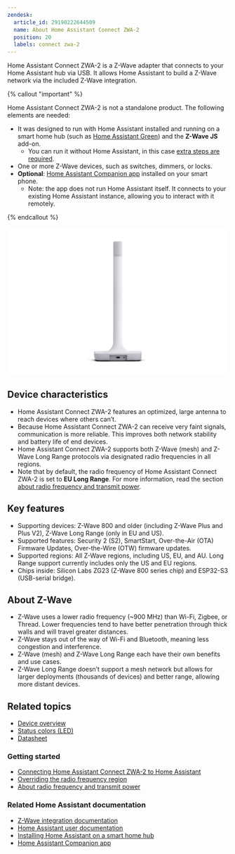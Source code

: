 ```yaml
---
zendesk:
  article_id: 29190222644509
  name: About Home Assistant Connect ZWA-2
  position: 20
  labels: connect zwa-2
---
```



Home Assistant Connect ZWA-2 is a Z-Wave adapter that connects to your Home Assistant hub via USB. It allows Home Assistant to build a Z-Wave network via the included Z-Wave integration.

{% callout "important" %}

Home Assistant Connect ZWA-2 is not a standalone product. The following elements are needed:

- It was designed to run with Home Assistant installed and running on a smart home hub (such as [Home Assistant Green](https://www.home-assistant.io/green/)) and the **Z-Wave JS** add-on.
  - You can run it without Home Assistant, in this case [extra steps are required](/hc/en-us/articles/29059418289821).
- One or more Z-Wave devices, such as switches, dimmers, or locks.
- **Optional**: [Home Assistant Companion app](https://companion.home-assistant.io/) installed on your smart phone.
  - Note: the app does not run Home Assistant itself. It connects to your existing Home Assistant instance, allowing you to interact with it remotely.

{% endcallout %}

![Rear view of Home Assistant Connect showing USB-C connector](/static/img/connect-zwa-2/zwa-2-rear-view.png)

## Device characteristics

- Home Assistant Connect ZWA-2 features an optimized, large antenna to reach devices where others can’t.
- Because Home Assistant Connect ZWA-2 can receive very faint signals, communication is more reliable. This improves both network stability and battery life of end devices.
- Home Assistant Connect ZWA-2 supports both Z-Wave (mesh) and Z-Wave Long Range protocols via designated radio frequencies in all regions.
- Note that by default, the radio frequency of Home Assistant Connect ZWA-2 is set to
**EU Long Range**. For more information, read the section [about radio frequency and transmit power](/hc/en-us/articles/29081378073501).

## Key features

- Supporting devices: Z-Wave 800 and older (including Z-Wave Plus and Plus V2), Z-Wave Long Range (only in EU and US).
- Supported features: Security 2 (S2), SmartStart, Over-the-Air (OTA) Firmware Updates, Over-the-Wire (OTW) firmware updates.
- Supported regions: All Z-Wave regions, including US, EU, and AU. Long Range support currently includes only the US and EU regions.
- Chips inside: Silicon Labs ZG23 (Z-Wave 800 series chip) and ESP32-S3 (USB-serial bridge).

## About Z-Wave

- Z-Wave uses a lower radio frequency (~900&nbsp;MHz) than Wi-Fi, Zigbee, or Thread. Lower frequencies tend to have better penetration through thick walls and will travel greater distances.
- Z-Wave stays out of the way of Wi-Fi and Bluetooth, meaning less congestion and interference.
- Z-Wave (mesh) and Z-Wave Long Range each have their own benefits and use cases.
- Z-Wave Long Range doesn’t support a mesh network but allows for larger deployments (thousands of devices) and better range, allowing more distant devices.

## Related topics

- [Device overview](/hc/en-us/articles/28670192316189)
- [Status colors (LED)](/hc/en-us/articles/28670086157853)
- [Datasheet](/hc/en-us/articles/28689873798173)

### Getting started

- [Connecting Home Assistant Connect ZWA-2 to Home Assistant](/hc/en-us/articles/28685765309853)
- [Overriding the radio frequency region](/hc/en-us/articles/29059418289821)
- [About radio frequency and transmit power](/hc/en-us/articles/29081378073501)

### Related Home Assistant documentation

- [Z-Wave integration documentation](https://www.home-assistant.io/integrations/zwave_js/)
- [Home Assistant user documentation](https://www.home-assistant.io/)
- [Installing Home Assistant on a smart home hub](https://www.home-assistant.io/installation/)
- [Home Assistant Companion app](https://companion.home-assistant.io/)